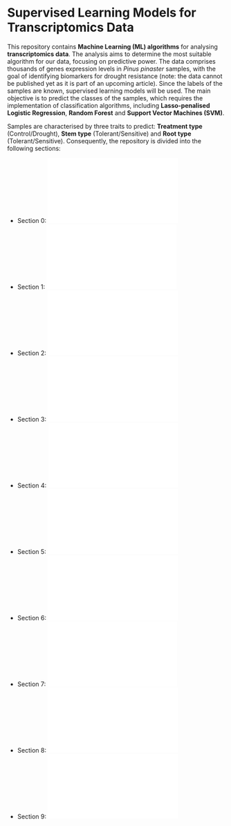 # Supervised Learning Models for Transcriptomics Data

This repository contains **Machine Learning (ML) algorithms** for analysing **transcriptomics data**. The analysis aims to determine the most suitable algorithm for our data, focusing on predictive power. The data comprises thousands of genes expression levels in *Pinus pinaster* samples, with the goal of identifying biomarkers for drought resistance (note: the data cannot be published yet as it is part of an upcoming article). Since the labels of the samples are known, supervised learning models will be used. The main objective is to predict the classes of the samples, which requires the implementation of classification algorithms, including **Lasso-penalised Logistic Regression**, **Random Forest** and **Support Vector Machines (SVM)**.

Samples are characterised by three traits to predict: **Treatment type** (Control/Drought), **Stem type** (Tolerant/Sensitive) and **Root type** (Tolerant/Sensitive). Consequently, the repository is divided into the following sections:

- Section 0: ![Data Preparation](data_preparation.md)
- Section 1: ![Lasso-penalised Logistic Regression for **treatment** type](treatment_lasso_kfoldcv.md)
- Section 2: ![Random Forest for **treatment** type](treatment_rf_kfoldcv.md)
- Section 3: ![SVM for **treatment** type](treatment_svm_kfoldcv.md)
- Section 4: ![Lasso-penalised Logistic Regression for **stem** type](stem_lasso_kfoldcv.md)
- Section 5: ![Random Forest for **stem** type](stem_rf_kfoldcv.md)
- Section 6: ![SVM for **stem** type](stem_svm_kfoldcv.md)
- Section 7: ![Lasso-penalised Logistic Regression for **root** type](root_lasso_kfoldcv.md)
- Section 8: ![Random Forest for **root** type](root_rf_kfoldcv.md)
- Section 9: ![SVM for **root** type](root_svm_kfoldcv.md)
